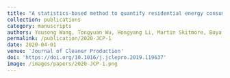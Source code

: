 ```yaml
---
title: "A statistics-based method to quantify residential energy consumption and stock at the city level in China: The case of the Guangdong-Hong Kong-Macao Greater Bay Area cities"
collection: publications
category: manuscripts
authors: Yousong Wang, Tongyuan Wu, Hongyang Li, Martin Skitmore, Boya Su
permalink: /publication/2020-JCP-1
date: 2020-04-01
venue: 'Journal of Cleaner Production'
doi: 'https://doi.org/10.1016/j.jclepro.2019.119637'
image: /images/papers/2020-JCP-1.png
---
```

